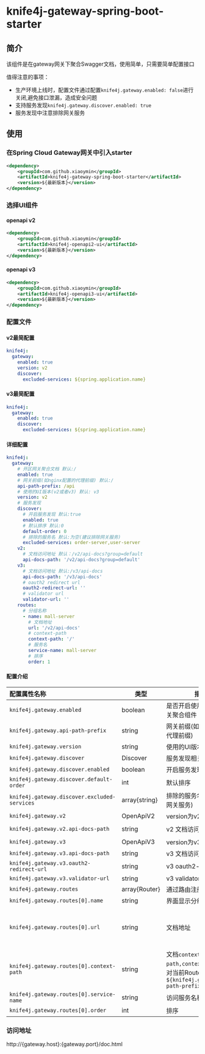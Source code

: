 # knife4j-gateway-spring-boot-starter

## 简介

该组件是在gateway网关下聚合Swagger文档，使用简单，只需要简单配置接口

值得注意的事项：

- 生产环境上线时，配置文件通过配置`knife4j.gateway.enabled: false`进行关闭,避免接口泄漏，造成安全问题
- 支持服务发现`knife4j.gateway.discover.enabled: true`
- 服务发现中注意排除网关服务
## 使用

### 在Spring Cloud Gateway网关中引入starter

```xml
<dependency>
    <groupId>com.github.xiaoymin</groupId>
    <artifactId>knife4j-gateway-spring-boot-starter</artifactId>
    <version>${最新版本}</version>
</dependency>
```

### 选择UI组件
#### openapi v2
```xml
<dependency>
    <groupId>com.github.xiaoymin</groupId>
    <artifactId>knife4j-openapi2-ui</artifactId>
    <version>${最新版本}</version>
</dependency>
```
#### openapi v3
```xml
<dependency>
    <groupId>com.github.xiaoymin</groupId>
    <artifactId>knife4j-openapi3-ui</artifactId>
    <version>${最新版本}</version>
</dependency>
```
### 配置文件
#### v2最简配置
```yaml
knife4j:
  gateway:
    enabled: true
    version: v2
    discover:
      excluded-services: ${spring.application.name}
```
#### v3最简配置
```yaml
knife4j:
  gateway:
    enabled: true
    discover:
      excluded-services: ${spring.application.name}
```
#### 详细配置
```yaml
knife4j:
  gateway:
    # 开区网关聚合文档 默认:/
    enabled: true
    # 网关前缀(如nginx配置的代理前缀) 默认:/
    api-path-prefix: /api
    # 使用的UI版本(v2或者v3) 默认: v3
    version: v2
    # 服务发现
    discover:
      # 开启服务发现 默认:true
      enabled: true
      # 默认排序 默认:0
      default-order: 0
      # 排除的服务名 默认:为空(建议排除网关服务)
      excluded-services: order-server,user-server
    v2:
      # 文档访问地址 默认：/v2/api-docs?group=default
      api-docs-path: '/v2/api-docs?group=default'
    v3:
      # 文档访问地址 默认:/v3/api-docs
      api-docs-path: '/v3/api-docs'
      # oauth2 redirect url
      oauth2-redirect-url: ''
      # validator url
      validator-url: ''
    routes:
      # 分组名称
      - name: mall-server
        # 文档地址
        url: '/v2/api-docs'
        # context-path
        context-path: '/'
        # 服务名
        service-name: mall-server
        # 排序
        order: 1
```
#### 配置介绍
| 配置属性名称                                       | 类型            | 描述                                                                            | 默认值                                                                               |
|:---------------------------------------------|---------------|-------------------------------------------------------------------------------|-----------------------------------------------------------------------------------|
| `knife4j.gateway.enabled`                    | boolean       | 是否开启使用Gateway网关聚合组件                                                           | `false`                                                                           |
| `knife4j.gateway.api-path-prefix`            | string        | 网关前缀(如nginx配置的代理前缀)                                                           | `/`                                                                               |
| `knife4j.gateway.version`                    | string        | 使用的UI版本(v2或者v3)                                                               | `v3`                                                                              |
| `knife4j.gateway.discover`                   | Discover      | 服务发现相关配置                                                                      |                                                                                   |
| `knife4j.gateway.discover.enabled`           | boolean       | 开启服务发现                                                                        | `true`                                                                            |
| `knife4j.gateway.discover.default-order`     | int           | 默认排序                                                                          | 0                                                                                 |
| `knife4j.gateway.discover.excluded-services` | array{string} | 排除的服务名(建议排除网关服务)                                                              | `[]`                                                                              |
| `knife4j.gateway.v2`                         | OpenApiV2     | version为v2时进行配置                                                               |                                                                                   |
| `knife4j.gateway.v2.api-docs-path`           | string        | v2 文档访问地址                                                                     | `/v2/api-docs?group=default`                                                      |
| `knife4j.gateway.v3`                         | OpenApiV3     | version为v3时进行配置                                                               |                                                                                   |
| `knife4j.gateway.v3.api-docs-path`           | string        | v3 文档访问地址                                                                     | /v3/api-docs                                                                      |
| `knife4j.gateway.v3.oauth2-redirect-url`     | string        | v3 oauth2-redirect-url                                                        | `''`                                                                              |
| `knife4j.gateway.v3.validator-url`           | string        | v3 validator-url                                                              | `''`                                                                              |
| `knife4j.gateway.routes`                     | array{Router} | 通过路由注册文档                                                                      |                                                                                   |
| `knife4j.gateway.routes[0].name`             | string        | 界面显示分组名称                                                                      | `null`                                                                            |
| `knife4j.gateway.routes[0].url`              | string        | 文档地址                                                                          | v2时为`${knife4j.gateway.v2.api-docs-path}`,v3时为${knife4j.gateway.v3.api-docs-path} |
| `knife4j.gateway.routes[0].context-path`     | string        | 文档`context-path,context-path`会针对当前Route覆盖`${knife4j.gateway.api-path-prefix}` | `/`                                                                               |
| `knife4j.gateway.routes[0].service-name`     | string        | 访问服务名称                                                                        | `null`                                                                            |
| `knife4j.gateway.routes[0].order`            | int           | 排序                                                                            | 0                                                                                 |
### 访问地址
http://{gateway.host}:{gateway.port}/doc.html
